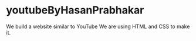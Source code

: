 # youtubeByHasanPrabhakar
We build a website similar to YouTube
We are using HTML and CSS to make it. 
